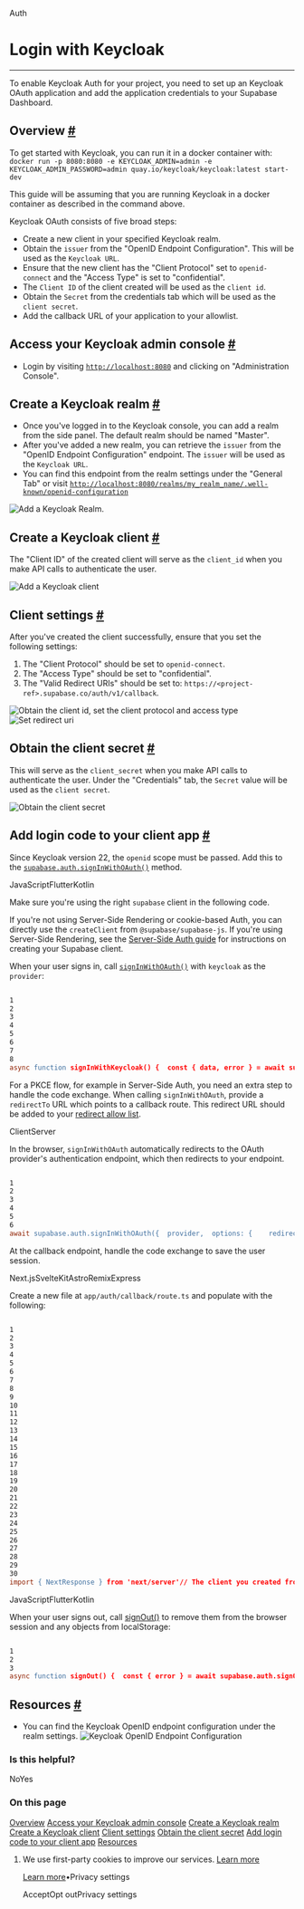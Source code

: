 Auth

# Login with Keycloak

* * *

To enable Keycloak Auth for your project, you need to set up an Keycloak OAuth application and add the application credentials to your Supabase Dashboard.

## Overview [\#](https://supabase.com/docs/guides/auth/social-login/auth-keycloak\#overview)

To get started with Keycloak, you can run it in a docker container with: `docker run -p 8080:8080 -e KEYCLOAK_ADMIN=admin -e KEYCLOAK_ADMIN_PASSWORD=admin quay.io/keycloak/keycloak:latest start-dev`

This guide will be assuming that you are running Keycloak in a docker container as described in the command above.

Keycloak OAuth consists of five broad steps:

- Create a new client in your specified Keycloak realm.
- Obtain the `issuer` from the "OpenID Endpoint Configuration". This will be used as the `Keycloak URL`.
- Ensure that the new client has the "Client Protocol" set to `openid-connect` and the "Access Type" is set to "confidential".
- The `Client ID` of the client created will be used as the `client id`.
- Obtain the `Secret` from the credentials tab which will be used as the `client secret`.
- Add the callback URL of your application to your allowlist.

## Access your Keycloak admin console [\#](https://supabase.com/docs/guides/auth/social-login/auth-keycloak\#access-your-keycloak-admin-console)

- Login by visiting [`http://localhost:8080`](http://localhost:8080/) and clicking on "Administration Console".

## Create a Keycloak realm [\#](https://supabase.com/docs/guides/auth/social-login/auth-keycloak\#create-a-keycloak-realm)

- Once you've logged in to the Keycloak console, you can add a realm from the side panel. The default realm should be named "Master".
- After you've added a new realm, you can retrieve the `issuer` from the "OpenID Endpoint Configuration" endpoint. The `issuer` will be used as the `Keycloak URL`.
- You can find this endpoint from the realm settings under the "General Tab" or visit [`http://localhost:8080/realms/my_realm_name/.well-known/openid-configuration`](http://localhost:8080/realms/my_realm_name/.well-known/openid-configuration)

![Add a Keycloak Realm.](https://supabase.com/docs/img/guides/auth-keycloak/keycloak-create-realm.png)

## Create a Keycloak client [\#](https://supabase.com/docs/guides/auth/social-login/auth-keycloak\#create-a-keycloak-client)

The "Client ID" of the created client will serve as the `client_id` when you make API calls to authenticate the user.

![Add a Keycloak client](https://supabase.com/docs/img/guides/auth-keycloak/keycloak-add-client.png)

## Client settings [\#](https://supabase.com/docs/guides/auth/social-login/auth-keycloak\#client-settings)

After you've created the client successfully, ensure that you set the following settings:

1. The "Client Protocol" should be set to `openid-connect`.
2. The "Access Type" should be set to "confidential".
3. The "Valid Redirect URIs" should be set to: `https://<project-ref>.supabase.co/auth/v1/callback`.

![Obtain the client id, set the client protocol and access type](https://supabase.com/docs/img/guides/auth-keycloak/keycloak-client-id.png)![Set redirect uri](https://supabase.com/docs/img/guides/auth-keycloak/keycloak-redirect-uri.png)

## Obtain the client secret [\#](https://supabase.com/docs/guides/auth/social-login/auth-keycloak\#obtain-the-client-secret)

This will serve as the `client_secret` when you make API calls to authenticate the user.
Under the "Credentials" tab, the `Secret` value will be used as the `client secret`.

![Obtain the client secret](https://supabase.com/docs/img/guides/auth-keycloak/keycloak-client-secret.png)

## Add login code to your client app [\#](https://supabase.com/docs/guides/auth/social-login/auth-keycloak\#add-login-code-to-your-client-app)

Since Keycloak version 22, the `openid` scope must be passed. Add this to the [`supabase.auth.signInWithOAuth()`](https://supabase.com/docs/reference/javascript/auth-signinwithoauth) method.

JavaScriptFlutterKotlin

Make sure you're using the right `supabase` client in the following code.

If you're not using Server-Side Rendering or cookie-based Auth, you can directly use the `createClient` from `@supabase/supabase-js`. If you're using Server-Side Rendering, see the [Server-Side Auth guide](https://supabase.com/docs/guides/auth/server-side/creating-a-client) for instructions on creating your Supabase client.

When your user signs in, call [`signInWithOAuth()`](https://supabase.com/docs/reference/javascript/auth-signinwithoauth) with `keycloak` as the `provider`:

```flex

1
2
3
4
5
6
7
8
async function signInWithKeycloak() {  const { data, error } = await supabase.auth.signInWithOAuth({    provider: 'keycloak',    options: {      scopes: 'openid',    },  })}
```

For a PKCE flow, for example in Server-Side Auth, you need an extra step to handle the code exchange. When calling `signInWithOAuth`, provide a `redirectTo` URL which points to a callback route. This redirect URL should be added to your [redirect allow list](https://supabase.com/docs/guides/auth/redirect-urls).

ClientServer

In the browser, `signInWithOAuth` automatically redirects to the OAuth provider's authentication endpoint, which then redirects to your endpoint.

```flex

1
2
3
4
5
6
await supabase.auth.signInWithOAuth({  provider,  options: {    redirectTo: `http://example.com/auth/callback`,  },})
```

At the callback endpoint, handle the code exchange to save the user session.

Next.jsSvelteKitAstroRemixExpress

Create a new file at `app/auth/callback/route.ts` and populate with the following:

```flex

1
2
3
4
5
6
7
8
9
10
11
12
13
14
15
16
17
18
19
20
21
22
23
24
25
26
27
28
29
30
import { NextResponse } from 'next/server'// The client you created from the Server-Side Auth instructionsimport { createClient } from '@/utils/supabase/server'export async function GET(request: Request) {  const { searchParams, origin } = new URL(request.url)  const code = searchParams.get('code')  // if "next" is in param, use it as the redirect URL  const next = searchParams.get('next') ?? '/'  if (code) {    const supabase = await createClient()    const { error } = await supabase.auth.exchangeCodeForSession(code)    if (!error) {      const forwardedHost = request.headers.get('x-forwarded-host') // original origin before load balancer      const isLocalEnv = process.env.NODE_ENV === 'development'      if (isLocalEnv) {        // we can be sure that there is no load balancer in between, so no need to watch for X-Forwarded-Host        return NextResponse.redirect(`${origin}${next}`)      } else if (forwardedHost) {        return NextResponse.redirect(`https://${forwardedHost}${next}`)      } else {        return NextResponse.redirect(`${origin}${next}`)      }    }  }  // return the user to an error page with instructions  return NextResponse.redirect(`${origin}/auth/auth-code-error`)}
```

JavaScriptFlutterKotlin

When your user signs out, call [signOut()](https://supabase.com/docs/reference/javascript/auth-signout) to remove them from the browser session and any objects from localStorage:

```flex

1
2
3
async function signOut() {  const { error } = await supabase.auth.signOut()}
```

## Resources [\#](https://supabase.com/docs/guides/auth/social-login/auth-keycloak\#resources)

- You can find the Keycloak OpenID endpoint configuration under the realm settings.
![Keycloak OpenID Endpoint Configuration](https://supabase.com/docs/img/guides/auth-keycloak/keycloak-openid-endpoint-config.png)

### Is this helpful?

NoYes

### On this page

[Overview](https://supabase.com/docs/guides/auth/social-login/auth-keycloak#overview) [Access your Keycloak admin console](https://supabase.com/docs/guides/auth/social-login/auth-keycloak#access-your-keycloak-admin-console) [Create a Keycloak realm](https://supabase.com/docs/guides/auth/social-login/auth-keycloak#create-a-keycloak-realm) [Create a Keycloak client](https://supabase.com/docs/guides/auth/social-login/auth-keycloak#create-a-keycloak-client) [Client settings](https://supabase.com/docs/guides/auth/social-login/auth-keycloak#client-settings) [Obtain the client secret](https://supabase.com/docs/guides/auth/social-login/auth-keycloak#obtain-the-client-secret) [Add login code to your client app](https://supabase.com/docs/guides/auth/social-login/auth-keycloak#add-login-code-to-your-client-app) [Resources](https://supabase.com/docs/guides/auth/social-login/auth-keycloak#resources)

1. We use first-party cookies to improve our services. [Learn more](https://supabase.com/privacy#8-cookies-and-similar-technologies-used-on-our-european-services)



   [Learn more](https://supabase.com/privacy#8-cookies-and-similar-technologies-used-on-our-european-services)•Privacy settings





   AcceptOpt outPrivacy settings